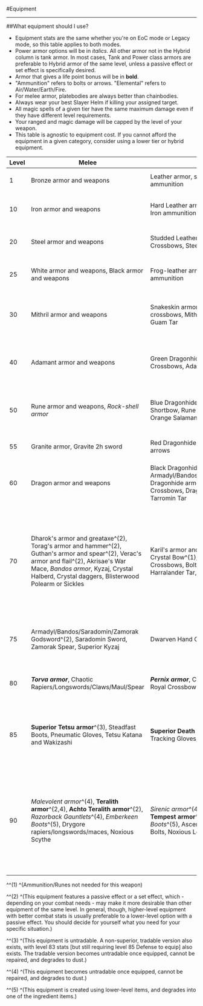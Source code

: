 #Equipment

---

##What equipment should I use?

* Equipment stats are the same whether you're on EoC mode or Legacy mode, so this table applies to both modes.
* Power armor options will be in *italics.* All other armor not in the Hybrid column is tank armor. In most cases, Tank and Power class armors are preferable to Hybrid armor of the same level, unless a passive effect or set effect is specifically desired.
* Armor that gives a life point bonus will be in **bold**.
* "Ammunition" refers to bolts or arrows. "Elemental" refers to Air/Water/Earth/Fire.
* For melee armor, platebodies are always better than chainbodies.
* Always wear your best Slayer Helm if killing your assigned target.
* All magic spells of a given tier have the same maximum damage even if they have different level requirements.
* Your ranged and magic damage will be capped by the level of your weapon.
* This table is agnostic to equipment cost. If you cannot afford the equipment in a given category, consider using a lower tier or hybrid equipment.

|Level|Melee|Ranged|Magic|Hybrid/All|
|---|-|-|---|---|
|1|Bronze armor and weapons|Leather armor, shortbow, crossbow, bronze ammunition|Mind armor, Elemental Staff, Strike Spells|Pathfinder armor, Culinaromancer's Gloves 2
|10|Iron armor and weapons|Hard Leather armor, Oak Shortbow, Iron Crossbows, Iron ammunition|Imphide armor, Imphorn wand, Imphide book, Strike Spells|Culinaromancer's Gloves 3
|20|Steel armor and weapons|Studded Leather armor, Willow Shortbow, Steel Crossbows, Steel ammunition|Spider Silk robes, Spider wand and orb, Bolt Spells|Culinaromancer's Gloves 4
|25|White armor and weapons, Black armor and weapons|Frog-leather armor, Black crossbows, Steel ammunition|Fungal armor|Warpriest of Armadyl/Bandos/Saradomin/Zamorak/Tuska armor^(2) (25 option), Culinaromancer's Gloves 5
|30|Mithril armor and weapons|Snakeskin armor, Maple Shortbow, Mithril crossbows, Mithril ammunition, Swamp Lizard + Guam Tar|Mystic Robes, Elemental Battlestaff, Mystic Wand and Orb, Bolt Spells|Culinaromancer's Gloves 6
|40|Adamant armor and weapons|Green Dragonhide armor, Yew Shortbow, Adamant Crossbows, Adamant ammunition|Splitbark armor, Mystic Elemental Staff, Splitbark Wand and Orb, Blast Spells|Culinaromancer's Gloves 7
|50|Rune armor and weapons, *Rock-shell armor*|Blue Dragonhide armor, *Spined armor*, Magic Shortbow, Rune Crossbows, Rune ammunition, Orange Salamander + Marrentill Tar|Batwing Robes, *Skeletal armor*, Ancient Staff, Bat Wand and Book, Blast Spells|Dragonstone armor, Warpriest of Armadyl/Bandos/Saradomin/Zamorak/Tuska armor^(2) (50 option), Elite Void Knight equipment^(2), Culinaromancer's Gloves 8
|55|Granite armor, Gravite 2h sword|Red Dragonhide armor, Gravite Shortbow, Rune arrows|Infinity Robes, Gravite staff, Blast Spells
|60|Dragon armor and weapons|Black Dragonhide armor, Armadyl/Bandos/Guthix/Saradomin/Zamorak/Ancient Dragonhide armor, Elder Shortbow, Dragon Crossbows, Dragon ammunition, Red Salamander + Tarromin Tar|Grifolic armor, Dragon Battlestaff, Grifolic Wand and Orb, Wave Spells|Obsidian armor^(2), Culinaromancer's Gloves 9
|70|Dharok's armor and greataxe^(2), Torag's armor and hammer^(2), Guthan's armor and spear^(2), Verac's armor and flail^(2), Akrisae's War Mace, *Bandos armor*, Kyzaj, Crystal Halberd, Crystal daggers, Blisterwood Polearm or Sickles|Karil's armor and Crossbow^(2), *Armadyl armor*, Crystal Bow^(1), Crystal Chakrams^(1) Karil's Pistol Crossbows, Bolt Racks, Black Salamander + Harralander Tar, Blisterwood Stakes or Crossbow|Ahrim's Robes and Staff^(2), *Robes of Subjugation*, Ahrim's Wand and Book, Crystal Wand and book, Crystal Staff, Blisterwood Staff, Blisterwood Wand and Orb, Wave Spells|Akrisae's armor (and War Mace^(2)), Dragon Rider armor, Crystal armor, Culinaromancer's Gloves 10
|75|Armadyl/Bandos/Saradomin/Zamorak Godsword^(2), Saradomin Sword, Zamorak Spear, Superior Kyzaj|Dwarven Hand Cannon, Hand Cannon Shot|Staff of Light, Abyssal Wand and Orb, Polypore Staff^(1), Wave Spells|Warpriest of Armadyl/Bandos/Saradomin/Zamorak/Tuska armor^(2) (75 option)
|80|***Torva armor***, Chaotic Rapiers/Longswords/Claws/Maul/Spear|***Pernix armor***, Chaotic crossbows, Zaryte Bow^(1), Royal Crossbow, Royal Bolts|***Virtus robes***, Chaotic Staff, Virtus Wand and Book, Surge Spells|Attuned Crystal armor
|85|**Superior Tetsu armor**^(3), Steadfast Boots, Pneumatic Gloves, Tetsu Katana and Wakizashi|**Superior Death Lotus armor**^(3), Glaiven Boots, Tracking Gloves, Death Lotus Darts|**Superior Sea-Singer robes**^(3), Ragefire Boots, Static Gloves, Sea-Singer Kiba and Makigai
|90|*Malevolent armor*^(4), **Teralith armor**^(2,4), **Achto Teralith armor**^(2), *Razorback Gauntlets*^(4), *Emberkeen Boots*^(5), Drygore rapiers/longswords/maces, Noxious Scythe|*Sirenic armor*^(4), **Tempest armor**^(2,4), **Achto Tempest armor**^(2), *Ascension Grips*^(4), *Flarefrost Boots*^(5), Ascension Crossbows and Ascension Bolts, Noxious Longbow and Araxyte Arrows|*Tectonic armor*^(4), **Primeval armor**^(2,4), **Achto Primeval armor**^(2), *Celestial Handwraps*^(4), *Hailfire Boots*^(5), Seismic Wand and Singularity, Noxious Staff, Surge Spells

^^(1) ^(Ammunition/Runes not needed for this weapon)

^^(2) ^(This equipment features a passive effect or a set effect, which  - depending on your combat needs - may make it more desirable than other equipment of the same level. In general, though, higher-level equipment with better combat stats is usually preferable to a lower-level option with a passive effect. You should decide for yourself what you need for your specific situation.)

^^(3) ^(This equipment is untradable. A non-superior, tradable version also exists, with level 83 stats [but still requiring level 85 Defense to equip] also exists. The tradable version becomes untradable once equipped, cannot be repaired, and degrades to dust.)

^^(4) ^(This equipment becomes untradable once equipped, cannot be repaired, and degrades to dust.)

^^(5) ^(This equipment is created using lower-level items, and degrades into one of the ingredient items.)